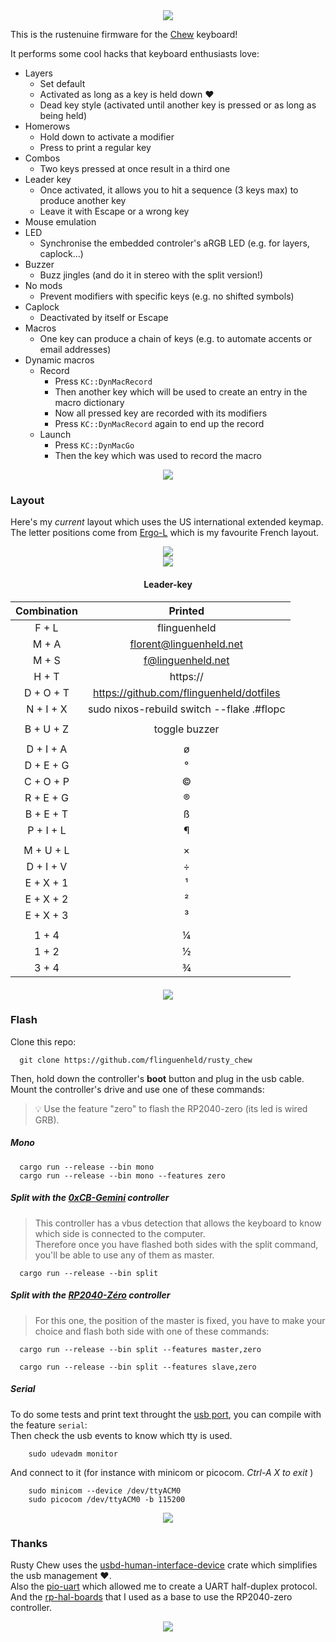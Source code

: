 <div align="center">
    <img src="./images/crab_coffee.png">
</div>

This is the rustenuine firmware for the [Chew](https://github.com/flinguenheld/chew) keyboard!

It performs some cool hacks that keyboard enthusiasts love:

- Layers
    - Set default
    - Activated as long as a key is held down ❤️
    - Dead key style (activated until another key is pressed or as long as being held)
- Homerows
    - Hold down to activate a modifier
    - Press to print a regular key
- Combos
    - Two keys pressed at once result in a third one
- Leader key
    - Once activated, it allows you to hit a sequence (3 keys max) to produce another key
    - Leave it with Escape or a wrong key
- Mouse emulation
- LED
    - Synchronise the embedded controler's aRGB LED (e.g. for layers, caplock...)
- Buzzer
    - Buzz jingles (and do it in stereo with the split version!)
- No mods
    - Prevent modifiers with specific keys (e.g. no shifted symbols)
- Caplock
    - Deactivated by itself or Escape
- Macros
    - One key can produce a chain of keys (e.g. to automate accents or email addresses)
- Dynamic macros
    - Record
        - Press `KC::DynMacRecord`
        - Then another key which will be used to create an entry in the macro dictionary
        - Now all pressed key are recorded with its modifiers
        - Press `KC::DynMacRecord` again to end up the record
    - Launch
        - Press `KC::DynMacGo`
        - Then the key which was used to record the macro

<div align="center">
    <img src="./images/prawns.png">
</div>

### Layout

Here's my *current* layout which uses the US international extended keymap.  
The letter positions come from [Ergo-L](https://ergol.org/) which is my favourite French layout.

<div align="center">
    <img src="./images/layouts.png">
</div>

<div align="center">
    <img src="./images/combos.png">

#### Leader-key

| Combination | Printed |
| :---------: | :-----: |
| F + L       | flinguenheld |
| M + A       | florent@linguenheld.net |
| M + S       | f@linguenheld.net |
| H + T       | https:// |
| D + O + T   | https://github.com/flinguenheld/dotfiles |
| N + I + X   | sudo nixos-rebuild switch --flake .#flopc |
|             |   |
| B + U + Z   | toggle buzzer |
|             |   |
| D + I + A   | ø |
| D + E + G   | ° |
| C + O + P   | © |
| R + E + G   | ® |
| B + E + T   | ß |
| P + I + L   | ¶ |
|             |   |
| M + U + L   | × |
| D + I + V   | ÷ |
| E + X + 1   | ¹ |
| E + X + 2   | ² |
| E + X + 3   | ³ |
|             |   |
| 1 + 4       | ¼ |
| 1 + 2       | ½ |
| 3 + 4       | ¾ |

</div>

<div align="center" style="margin-top: 20px;">
    <img src="./images/prawns.png">
</div>

### Flash

Clone this repo:

```
  git clone https://github.com/flinguenheld/rusty_chew
```

Then, hold down the controller's **boot** button and plug in the usb cable.  
Mount the controller's drive and use one of these commands:  

> 💡 Use the feature "zero" to flash the RP2040-zero (its led is wired GRB).

##### Mono
```
  cargo run --release --bin mono
  cargo run --release --bin mono --features zero
```

##### Split with the [0xCB-Gemini](https://github.com/0xCB-dev/0xCB-Gemini) controller

>This controller has a vbus detection that allows the keyboard to know which side is
>connected to the computer.  
>Therefore once you have flashed both sides with the split command, you'll be able to use any of them as master.
```
  cargo run --release --bin split
```

##### Split with the [RP2040-Zéro](https://www.waveshare.com/wiki/RP2040-Zero) controller

>For this one, the position of the master is fixed, you have to make your choice and flash both side with one of these commands:

```
  cargo run --release --bin split --features master,zero
```
```
  cargo run --release --bin split --features slave,zero
```

##### Serial

To do some tests and print text throught the [usb port](https://github.com/rust-embedded-community/usbd-serial), you can compile with the feature `serial`:  
Then check the usb events to know which tty is used.  
```
    sudo udevadm monitor
```

And connect to it (for instance with minicom or picocom. *Ctrl-A X to exit* )
```
    sudo minicom --device /dev/ttyACM0
    sudo picocom /dev/ttyACM0 -b 115200
```

<div align="center">
    <img src="./images/prawns.png">
</div>

### Thanks

Rusty Chew uses the [usbd-human-interface-device](https://github.com/dlkj/usbd-human-interface-device) crate which simplifies
the usb management ❤️.  
Also the [pio-uart](https://github.com/Sympatron/pio-uart) which allowed me to create a UART half-duplex protocol.  
And the [rp-hal-boards](https://github.com/rp-rs/rp-hal-boards) that I used as a base to use the RP2040-zero controller.  

<div align="center">
    <img src="./images/crab_back.png">
</div>
